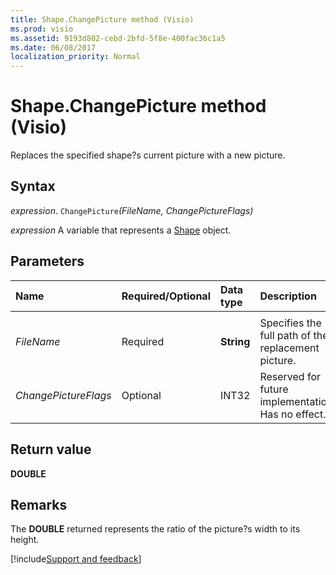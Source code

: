 ```yaml
---
title: Shape.ChangePicture method (Visio)
ms.prod: visio
ms.assetid: 9193d802-cebd-2bfd-5f8e-400fac36c1a5
ms.date: 06/08/2017
localization_priority: Normal
---
```



# Shape.ChangePicture method (Visio)

Replaces the specified shape?s current picture with a new picture.


## Syntax

_expression_. `ChangePicture`_(FileName,_ _ChangePictureFlags)_

 _expression_ A variable that represents a [Shape](./Visio.Shape.md) object.


## Parameters



|Name|Required/Optional|Data type|Description|
|:-----|:-----|:-----|:-----|
|||||
| _FileName_|Required|**String**|Specifies the full path of the replacement picture.|
| _ChangePictureFlags_|Optional|INT32|Reserved for future implementation. Has no effect.|

## Return value

 **DOUBLE**


## Remarks

The  **DOUBLE** returned represents the ratio of the picture?s width to its height.

[!include[Support and feedback](~/includes/feedback-boilerplate.md)]